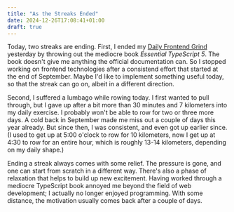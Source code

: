 ```yaml
---
title: "As the Streaks Ended"
date: 2024-12-26T17:08:41+01:00
draft: true
---
```


Today, two streaks are ending. First, I ended my [Daily Frontend
Grind](https://github.com/patrickbucher/daily-frontend-grind-q4-2024) yesterday
by throwing out the mediocre book _Essential TypeScript 5_. The book doesn't
give me anything the official documentation can. So I stopped working on
frontend technologies after a consistend effort that started at the end of
September. Maybe I'd like to implement something useful today, so that the
streak can go on, albeit in a different direction.

Second, I suffered a lumbago while rowing today. I first wanted to pull through,
but I gave up after a bit more than 30 minutes and 7 kilometers into my daily
exercise. I probably won't be able to row for two or three more days. A cold
back in September made me miss out a couple of days this year already. But since
then, I was consistent, and even got up earlier since. (I used to get up at 5:00
o'clock to row for 10 kilometers, now I get up at 4:30 to row for an entire
hour, which is roughly 13-14 kilometers, depending on my daily shape.)

Ending a streak always comes with some relief. The pressure is gone, and one can
start from scratch in a different way. There's also a phase of relaxation that
helps to build up new excitement. Having worked through a mediocre TypeScript
book annoyed me beyond the field of web development; I actually no longer
enjoyed programming. With some distance, the motivation usually comes back after
a couple of days.
